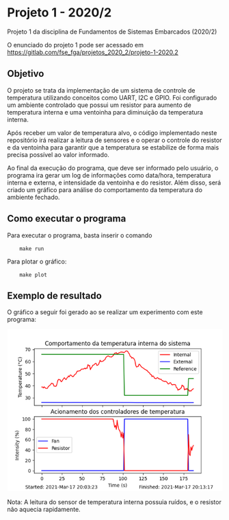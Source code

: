 # Projeto 1 - 2020/2

Projeto 1 da disciplina de Fundamentos de Sistemas Embarcados (2020/2)

O enunciado do projeto 1 pode ser acessado em https://gitlab.com/fse_fga/projetos_2020_2/projeto-1-2020.2

## Objetivo
O projeto se trata da implementação de um sistema de controle de temperatura utilizando conceitos como UART, I2C e GPIO. Foi configurado um ambiente controlado que possui um resistor para aumento de temperatura interna e uma ventoinha para diminuição da temperatura interna.

Após receber um valor de temperatura alvo, o código implementado neste repositório irá realizar a leitura de sensores e o operar o controle do resistor e da ventoinha para garantir que a temperatura se estabilize de forma mais precisa possível ao valor informado.

Ao final da execução do programa, que deve ser informado pelo usuário, o programa ira gerar um log de informações como data/hora, temperatura interna e externa, e intensidade da ventoinha e do resistor. Além disso, será criado um gráfico para análise do comportamento da temperatura do ambiente fechado.

## Como executar o programa
Para executar o programa, basta inserir o comando
```
    make run
```

Para plotar o gráfico:
```
    make plot
```

## Exemplo de resultado
O gráfico a seguir foi gerado ao se realizar um experimento com este programa:

![grafico_exemplo](./utils/grafico_exemplo.png)

Nota: A leitura do sensor de temperatura interna possuia ruídos, e o resistor não aquecia rapidamente.
